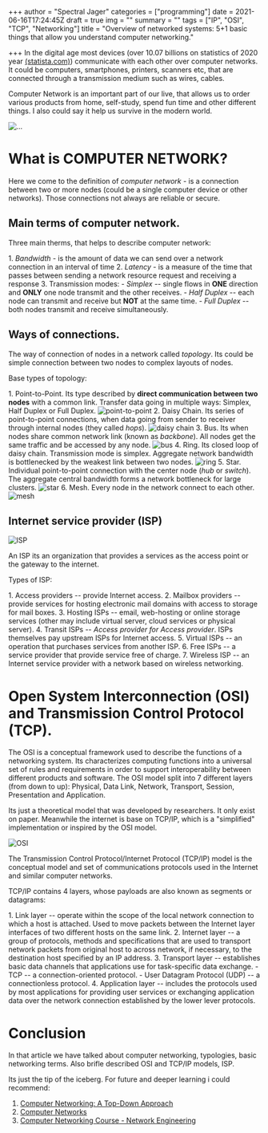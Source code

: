 +++
author = "Spectral Jager"
categories = ["programming"]
date = 2021-06-16T17:24:45Z
draft = true
img = ""
summary = ""
tags = ["IP", "OSI", "TCP", "Networking"]
title = "Overview of networked systems: 5+1 basic things that allow you understand computer networking."

+++
In the digital age most devices (over 10.07 billions on statistics of 2020 year [(statista.com)](https://www.statista.com/statistics/1183457/iot-connected-devices-worldwide/)) communicate with each other over computer networks. It could be computers, smartphones, printers, scanners etc, that are connected through a transmission medium such as wires, cables.

Computer Network is an important part of our live, that allows us to order various products from home, self-study, spend fun time and other different things. I also could say it help us survive in the modern world.

![...](https://images.unsplash.com/photo-1483389127117-b6a2102724ae)

# What is COMPUTER NETWORK?

Here we come to the definition of _computer network_ - is a connection between two or more nodes (could be a single computer device or other networks). Those connections not always are reliable or secure.

## Main terms of computer network.

Three main therms, that helps to describe computer network:

1\. _Bandwidth_ - is the amount of data we can send over a network connection in an interval of time
2\. _Latency_ - is a measure of the time that passes between sending a network resource request and receiving a response
3\. Transmission modes:
\- _Simplex_ -- single flows in **ONE** direction and **ONLY** one node transmit and the other receives.
\- _Half Duplex_ -- each node can transmit and receive but **NOT** at the same time.
\- _Full Duplex_ -- both nodes transmit and receive simultaneously.

## Ways of connections.

The way of connection of nodes in a network called _topology_. Its could be simple connection between two nodes to complex layouts of nodes.

Base types of topology:

1\. Point-to-Point. Its type described by **direct communication between two nodes** with a common link. Transfer data going in multiple ways: Simplex, Half Duplex or Full Duplex.
![point-to-point](https://www.myworkingnet.com/wp-content/uploads/2021/02/Point-to-Point-Network-Topology.png)
2\. Daisy Chain. Its series of point-to-point connections, when data going from sender to receiver through internal nodes (they called _hops_).
![daisy chain](https://i.pinimg.com/originals/db/cc/d1/dbccd1be7e8731070d2fbf888a8807ae.png)
3\. Bus. Its when nodes share common network link (known as _backbone_). All nodes get the same traffic and be accessed by any node. ![bus](https://i.pinimg.com/originals/d9/a9/74/d9a97433e7fff183ce32c70f80152720.png)
4\. Ring. Its closed loop of daisy chain. Transmission mode is simplex. Aggregate network bandwidth is bottlenecked by the weakest link between two nodes.
![ring](https://www.myworkingnet.com/wp-content/uploads/2021/02/Ring-Topology-1024x645.png)
5\. Star. Individual point-to-point connection with the center node (_hub_ or _switch_). The aggregate central bandwidth forms a network bottleneck for large clusters.
![star](https://www.myworkingnet.com/wp-content/uploads/2020/01/Star-topology.png)
6\. Mesh. Every node in the network connect to each other.
![mesh](https://www.myworkingnet.com/wp-content/uploads/2021/02/Mesh-Topology-1024x632.png)

## Internet service provider (ISP)

![ISP](https://upload.wikimedia.org/wikipedia/commons/thumb/9/9f/Internet_Connectivity_Access_layer.svg/800px-Internet_Connectivity_Access_layer.svg.png)

An ISP its an organization that provides a services as the access point or the gateway to the internet.

Types of ISP:

1\. Access providers -- provide Internet access.
2\. Mailbox providers -- provide services for hosting electronic mail domains with access to storage for mail boxes.
3\. Hosting ISPs -- email, web-hosting or online storage services (other may include virtual server, cloud services or physical server).
4\. Transit ISPs -- _Access provider for Access provider_. ISPs themselves pay upstream ISPs for Internet access.
5\. Virtual ISPs -- an operation that purchases services from another ISP.
6\. Free ISPs -- a service provider that provide service free of charge.
7\. Wireless ISP -- an Internet service provider with a network based on wireless networking.

# Open System Interconnection (OSI) and Transmission Control Protocol (TCP).

The OSI is a conceptual framework used to describe the functions of a networking system. Its characterizes computing functions into a universal set of rules and requirements in order to support interoperability between different products and software. The OSI model split into 7 different layers (from down to up): Physical, Data Link, Network, Transport, Session, Presentation and Application.

Its just a theoretical model that was developed by researchers. It only exist on paper. Meanwhile the internet is base on TCP/IP, which is a "simplified" implementation or inspired by the OSI model.

![OSI](https://media.fs.com/images/community/wp-content/uploads/2017/11/comparison-of-OSI-and-TCPIP.jpg)

The Transmission Control Protocol/Internet Protocol (TCP/IP) model is the conceptual model and set of communications protocols used in the Internet and similar computer networks.

TCP/IP contains 4 layers, whose payloads are also known as segments or datagrams:

1\. Link layer -- operate within the scope of the local network connection to which a host is attached. Used to move packets between the Internet layer interfaces of two different hosts on the same link.
2\. Internet layer -- a group of protocols, methods and specifications that are used to transport network packets from original host to across network, if necessary, to the destination host specified by an IP address.
3\. Transport layer -- establishes basic data channels that applications use for task-specific data exchange.
\- TCP -- a connection-oriented protocol.
\- User Datagram Protocol (UDP) -- a connectionless protocol.
4\. Application layer -- includes the protocols used by most applications for providing user services or exchanging application data over the network connection established by the lower lever protocols.

# Conclusion

In that article we have talked about computer networking, typologies, basic networking terms. Also brifle described OSI and TCP/IP models, ISP.

Its just the tip of the iceberg. For future and deeper learning i could recommend:

1. [Computer Networking: A Top-Down Approach](https://www.amazon.co.uk/dp/0133594149)
2. [Computer Networks](https://www.amazon.co.uk/dp/9332518742)
3. [Computer Networking Course - Network Engineering](https://www.youtube.com/watch?v=qiQR5rTSshw)